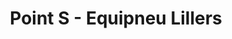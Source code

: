 ---
title: "Point S - Equipneu Lillers"
url: /lillers/point-s-equipneu-lillers/
shop: Autowerkstatt
---